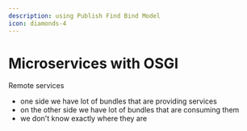 ```yaml
---
description: using Publish Find Bind Model
icon: diamonds-4
---
```


# Microservices with OSGI

Remote services

* one side we have lot of bundles that are providing services
* on the other side we have lot of bundles that are consuming them
* we don't know exactly where they are&#x20;

